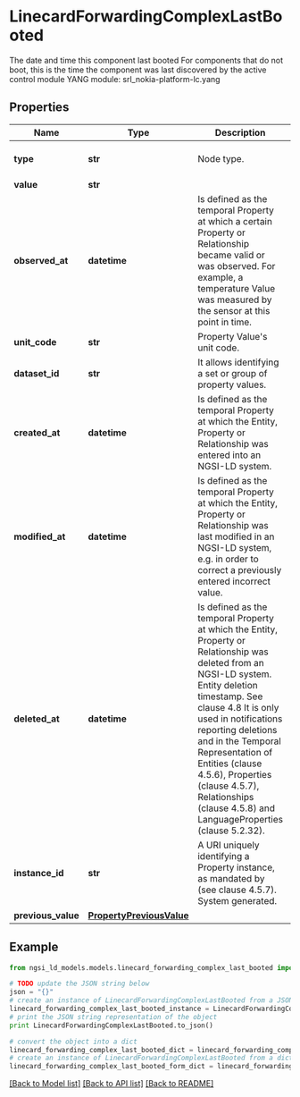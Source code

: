 # LinecardForwardingComplexLastBooted

The date and time this component last booted  For components that do not boot, this is the time the component was last discovered by the active control module  YANG module: srl_nokia-platform-lc.yang 

## Properties

Name | Type | Description | Notes
------------ | ------------- | ------------- | -------------
**type** | **str** | Node type.  | [optional] [default to 'Property']
**value** | **str** |  | 
**observed_at** | **datetime** | Is defined as the temporal Property at which a certain Property or Relationship became valid or was observed. For example, a temperature Value was measured by the sensor at this point in time.  | [optional] 
**unit_code** | **str** | Property Value&#39;s unit code.  | [optional] 
**dataset_id** | **str** | It allows identifying a set or group of property values.  | [optional] 
**created_at** | **datetime** | Is defined as the temporal Property at which the Entity, Property or Relationship was entered into an NGSI-LD system.  | [optional] [readonly] 
**modified_at** | **datetime** | Is defined as the temporal Property at which the Entity, Property or Relationship was last modified in an NGSI-LD system, e.g. in order to correct a previously entered incorrect value.  | [optional] [readonly] 
**deleted_at** | **datetime** | Is defined as the temporal Property at which the Entity, Property or Relationship was deleted from an NGSI-LD system.  Entity deletion timestamp. See clause 4.8 It is only used in notifications reporting deletions and in the Temporal Representation of Entities (clause 4.5.6), Properties (clause 4.5.7), Relationships (clause 4.5.8) and LanguageProperties (clause 5.2.32).  | [optional] [readonly] 
**instance_id** | **str** | A URI uniquely identifying a Property instance, as mandated by (see clause 4.5.7). System generated.  | [optional] [readonly] 
**previous_value** | [**PropertyPreviousValue**](PropertyPreviousValue.md) |  | [optional] 

## Example

```python
from ngsi_ld_models.models.linecard_forwarding_complex_last_booted import LinecardForwardingComplexLastBooted

# TODO update the JSON string below
json = "{}"
# create an instance of LinecardForwardingComplexLastBooted from a JSON string
linecard_forwarding_complex_last_booted_instance = LinecardForwardingComplexLastBooted.from_json(json)
# print the JSON string representation of the object
print LinecardForwardingComplexLastBooted.to_json()

# convert the object into a dict
linecard_forwarding_complex_last_booted_dict = linecard_forwarding_complex_last_booted_instance.to_dict()
# create an instance of LinecardForwardingComplexLastBooted from a dict
linecard_forwarding_complex_last_booted_form_dict = linecard_forwarding_complex_last_booted.from_dict(linecard_forwarding_complex_last_booted_dict)
```
[[Back to Model list]](../README.md#documentation-for-models) [[Back to API list]](../README.md#documentation-for-api-endpoints) [[Back to README]](../README.md)


